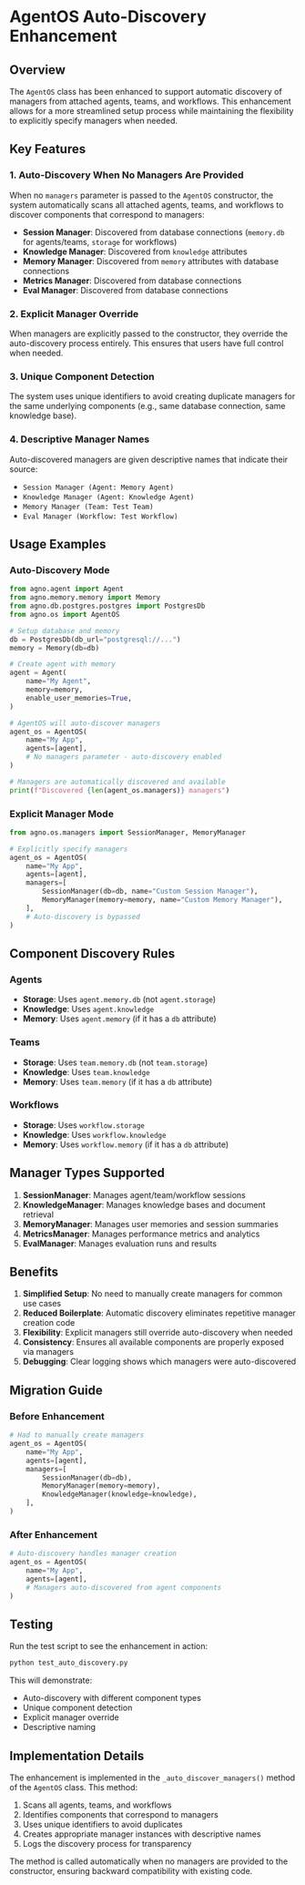 # AgentOS Auto-Discovery Enhancement

## Overview

The `AgentOS` class has been enhanced to support automatic discovery of managers from attached agents, teams, and workflows. This enhancement allows for a more streamlined setup process while maintaining the flexibility to explicitly specify managers when needed.

## Key Features

### 1. Auto-Discovery When No Managers Are Provided

When no `managers` parameter is passed to the `AgentOS` constructor, the system automatically scans all attached agents, teams, and workflows to discover components that correspond to managers:

- **Session Manager**: Discovered from database connections (`memory.db` for agents/teams, `storage` for workflows)
- **Knowledge Manager**: Discovered from `knowledge` attributes
- **Memory Manager**: Discovered from `memory` attributes with database connections
- **Metrics Manager**: Discovered from database connections
- **Eval Manager**: Discovered from database connections

### 2. Explicit Manager Override

When managers are explicitly passed to the constructor, they override the auto-discovery process entirely. This ensures that users have full control when needed.

### 3. Unique Component Detection

The system uses unique identifiers to avoid creating duplicate managers for the same underlying components (e.g., same database connection, same knowledge base).

### 4. Descriptive Manager Names

Auto-discovered managers are given descriptive names that indicate their source:
- `Session Manager (Agent: Memory Agent)`
- `Knowledge Manager (Agent: Knowledge Agent)`
- `Memory Manager (Team: Test Team)`
- `Eval Manager (Workflow: Test Workflow)`

## Usage Examples

### Auto-Discovery Mode

```python
from agno.agent import Agent
from agno.memory.memory import Memory
from agno.db.postgres.postgres import PostgresDb
from agno.os import AgentOS

# Setup database and memory
db = PostgresDb(db_url="postgresql://...")
memory = Memory(db=db)

# Create agent with memory
agent = Agent(
    name="My Agent",
    memory=memory,
    enable_user_memories=True,
)

# AgentOS will auto-discover managers
agent_os = AgentOS(
    name="My App",
    agents=[agent],
    # No managers parameter - auto-discovery enabled
)

# Managers are automatically discovered and available
print(f"Discovered {len(agent_os.managers)} managers")
```

### Explicit Manager Mode

```python
from agno.os.managers import SessionManager, MemoryManager

# Explicitly specify managers
agent_os = AgentOS(
    name="My App",
    agents=[agent],
    managers=[
        SessionManager(db=db, name="Custom Session Manager"),
        MemoryManager(memory=memory, name="Custom Memory Manager"),
    ],
    # Auto-discovery is bypassed
)
```

## Component Discovery Rules

### Agents
- **Storage**: Uses `agent.memory.db` (not `agent.storage`)
- **Knowledge**: Uses `agent.knowledge`
- **Memory**: Uses `agent.memory` (if it has a `db` attribute)

### Teams
- **Storage**: Uses `team.memory.db` (not `team.storage`)
- **Knowledge**: Uses `team.knowledge`
- **Memory**: Uses `team.memory` (if it has a `db` attribute)

### Workflows
- **Storage**: Uses `workflow.storage`
- **Knowledge**: Uses `workflow.knowledge`
- **Memory**: Uses `workflow.memory` (if it has a `db` attribute)

## Manager Types Supported

1. **SessionManager**: Manages agent/team/workflow sessions
2. **KnowledgeManager**: Manages knowledge bases and document retrieval
3. **MemoryManager**: Manages user memories and session summaries
4. **MetricsManager**: Manages performance metrics and analytics
5. **EvalManager**: Manages evaluation runs and results

## Benefits

1. **Simplified Setup**: No need to manually create managers for common use cases
2. **Reduced Boilerplate**: Automatic discovery eliminates repetitive manager creation code
3. **Flexibility**: Explicit managers still override auto-discovery when needed
4. **Consistency**: Ensures all available components are properly exposed via managers
5. **Debugging**: Clear logging shows which managers were auto-discovered

## Migration Guide

### Before Enhancement
```python
# Had to manually create managers
agent_os = AgentOS(
    name="My App",
    agents=[agent],
    managers=[
        SessionManager(db=db),
        MemoryManager(memory=memory),
        KnowledgeManager(knowledge=knowledge),
    ],
)
```

### After Enhancement
```python
# Auto-discovery handles manager creation
agent_os = AgentOS(
    name="My App",
    agents=[agent],
    # Managers auto-discovered from agent components
)
```

## Testing

Run the test script to see the enhancement in action:

```bash
python test_auto_discovery.py
```

This will demonstrate:
- Auto-discovery with different component types
- Unique component detection
- Explicit manager override
- Descriptive naming

## Implementation Details

The enhancement is implemented in the `_auto_discover_managers()` method of the `AgentOS` class. This method:

1. Scans all agents, teams, and workflows
2. Identifies components that correspond to managers
3. Uses unique identifiers to avoid duplicates
4. Creates appropriate manager instances with descriptive names
5. Logs the discovery process for transparency

The method is called automatically when no managers are provided to the constructor, ensuring backward compatibility with existing code. 